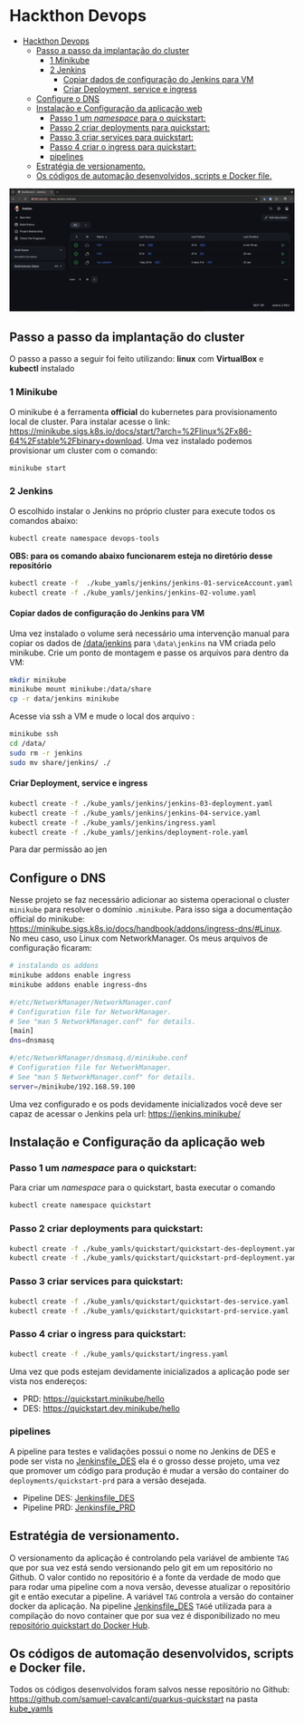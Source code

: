 # Hackthon Devops

<!--toc:start-->
- [Hackthon Devops](#hackthon-devops)
  - [Passo a passo da implantação do cluster](#passo-a-passo-da-implantação-do-cluster)
    - [1 Minikube](#1-minikube)
    - [2 Jenkins](#2-jenkins)
      - [Copiar dados de configuração do Jenkins para VM](#copiar-dados-de-configuração-do-jenkins-para-vm)
      - [Criar Deployment, service e ingress](#criar-deployment-service-e-ingress)
  - [Configure o DNS](#configure-o-dns)
  - [Instalação e Configuração da aplicação web](#instalação-e-configuração-da-aplicação-web)
    - [Passo 1 um _namespace_ para o quickstart:](#passo-1-um-namespace-para-o-quickstart)
    - [Passo 2 criar deployments para quickstart:](#passo-2-criar-deployments-para-quickstart)
    - [Passo 3 criar services para quickstart:](#passo-3-criar-services-para-quickstart)
    - [Passo 4 criar o ingress para quickstart:](#passo-4-criar-o-ingress-para-quickstart)
    - [pipelines](#pipelines)
  - [Estratégia de versionamento.](#estratégia-de-versionamento)
  - [Os códigos de automação desenvolvidos, scripts e Docker file.](#os-códigos-de-automação-desenvolvidos-scripts-e-docker-file)
<!--toc:end-->

![](./imgs/jenkins_pipeline.png)

## Passo a passo da implantação do cluster

O passo a passo a seguir foi feito utilizando: **linux** com **VirtualBox** e **kubectl** instalado

### 1 Minikube

O minikube é a ferramenta **official** do kubernetes para provisionamento local de cluster.
Para instalar acesse o link: https://minikube.sigs.k8s.io/docs/start/?arch=%2Flinux%2Fx86-64%2Fstable%2Fbinary+download.
Uma vez instalado podemos provisionar um cluster com o comando:

```bash
minikube start
```

### 2 Jenkins

O escolhido instalar o Jenkins no próprio cluster para execute todos os comandos abaixo:

```bash
kubectl create namespace devops-tools
```

**OBS: para os comando abaixo funcionarem esteja no diretório desse repositório**

```bash
kubectl create -f  ./kube_yamls/jenkins/jenkins-01-serviceAccount.yaml
kubectl create -f ./kube_yamls/jenkins/jenkins-02-volume.yaml
```

#### Copiar dados de configuração do Jenkins para VM

Uma vez instalado o volume será necessário uma intervenção manual para copiar os dados de [/data/jenkins](./data/jenkins) para `\data\jenkins` na VM criada pelo minikube.
Crie um ponto de montagem e passe os arquivos para dentro da VM:

```bash
mkdir minikube
minikube mount minikube:/data/share
cp -r data/jenkins minikube
```

Acesse via ssh a VM e mude o local dos arquivo :

```bash
minikube ssh
cd /data/
sudo rm -r jenkins
sudo mv share/jenkins/ ./
```

#### Criar Deployment, service e ingress

```bash
kubectl create -f ./kube_yamls/jenkins/jenkins-03-deployment.yaml
kubectl create -f ./kube_yamls/jenkins/jenkins-04-service.yaml
kubectl create -f ./kube_yamls/jenkins/ingress.yaml
kubectl create -f ./kube_yamls/jenkins/deployment-role.yaml
```

Para dar permissão ao jen

## Configure o DNS

Nesse projeto se faz necessário adicionar ao sistema operacional o cluster `minikube` para resolver o domínio `.minikube`.
Para isso siga a documentação official do minikube: https://minikube.sigs.k8s.io/docs/handbook/addons/ingress-dns/#Linux.
No meu caso, uso Linux com NetworkManager. Os meus arquivos de configuração ficaram:

```bash
# instalando os addons
minikube addons enable ingress
minikube addons enable ingress-dns
```

```bash
#/etc/NetworkManager/NetworkManager.conf
# Configuration file for NetworkManager.
# See "man 5 NetworkManager.conf" for details.
[main]
dns=dnsmasq
```

```bash
#/etc/NetworkManager/dnsmasq.d/minikube.conf
# Configuration file for NetworkManager.
# See "man 5 NetworkManager.conf" for details.
server=/minikube/192.168.59.100
```

Uma vez configurado e os pods devidamente inicializados você deve ser capaz de acessar o Jenkins pela url: https://jenkins.minikube/

## Instalação e Configuração da aplicação web

### Passo 1 um _namespace_ para o quickstart:

Para criar um _namespace_ para o quickstart, basta executar o comando

```bash
kubectl create namespace quickstart
```

### Passo 2 criar deployments para quickstart:

```bash
kubectl create -f ./kube_yamls/quickstart/quickstart-des-deployment.yaml
kubectl create -f ./kube_yamls/quickstart/quickstart-prd-deployment.yaml
```

### Passo 3 criar services para quickstart:

```bash
kubectl create -f ./kube_yamls/quickstart/quickstart-des-service.yaml
kubectl create -f ./kube_yamls/quickstart/quickstart-prd-service.yaml
```

### Passo 4 criar o ingress para quickstart:

```bash
kubectl create -f ./kube_yamls/quickstart/ingress.yaml
```

Uma vez que pods estejam devidamente inicializados a aplicação pode ser vista nos endereços:

- PRD: https://quickstart.minikube/hello
- DES: https://quickstart.dev.minikube/hello

### pipelines

A pipeline para testes e validações possui o nome no Jenkins de DES e pode ser vista no [Jenkinsfile_DES](./Jenkinsfile_DES) ela é o grosso desse projeto,
uma vez que promover um código para produção é mudar a versão do container do `deployments/quickstart-prd` para a versão desejada.

- Pipeline DES: [Jenkinsfile_DES](./Jenkinsfile_DES)
- Pipeline PRD: [Jenkinsfile_PRD](./Jenkinsfile_PRD)

## Estratégia de versionamento.

O versionamento da aplicação é controlando pela variável de ambiente `TAG` que por sua vez está sendo versionando
pelo git em um repositório no Github. O valor contido no repositório é a fonte da verdade de modo que para rodar
uma pipeline com a nova versão, devesse atualizar o repositório git e então executar a pipeline.
A variável `TAG` controla a versão do container docker da aplicação. Na pipeline [Jenkinsfile_DES](./Jenkinsfile_DES)
`TAG`é utilizada para a compilação do novo container que por sua vez é disponibilizado no meu [repositório quickstart do Docker Hub](https://hub.docker.com/repository/docker/samuelcavalcanti/quickstart/general).

## Os códigos de automação desenvolvidos, scripts e Docker file.

Todos os códigos desenvolvidos foram salvos nesse repositório no Github: https://github.com/samuel-cavalcanti/quarkus-quickstart na pasta [kube_yamls](./kube_yamls)
